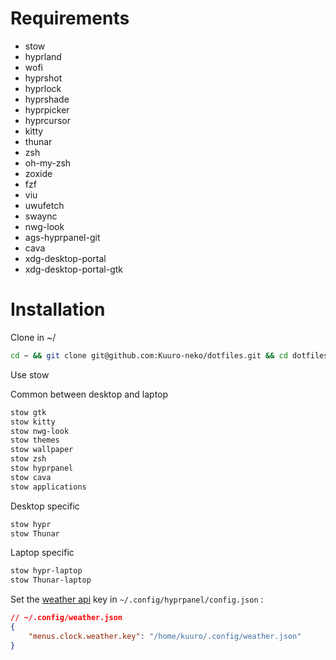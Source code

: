 # Requirements

- stow
- hyprland
- wofi
- hyprshot
- hyprlock
- hyprshade
- hyprpicker
- hyprcursor
- kitty
- thunar
- zsh
- oh-my-zsh
- zoxide
- fzf
- viu
- uwufetch
- swaync
- nwg-look
- ags-hyprpanel-git
- cava
- xdg-desktop-portal
- xdg-desktop-portal-gtk

# Installation

Clone in ~/
```zsh
cd ~ && git clone git@github.com:Kuuro-neko/dotfiles.git && cd dotfiles/
```
Use stow

Common between desktop and laptop
```zsh
stow gtk
stow kitty
stow nwg-look
stow themes
stow wallpaper
stow zsh
stow hyprpanel
stow cava
stow applications
```
Desktop specific
```zsh
stow hypr
stow Thunar
```
Laptop specific
```zsh
stow hypr-laptop
stow Thunar-laptop
```
Set the [weather api](https://www.weatherapi.com/my/) key in `~/.config/hyprpanel/config.json` :
```json
// ~/.config/weather.json
{
    "menus.clock.weather.key": "/home/kuuro/.config/weather.json"
}
```